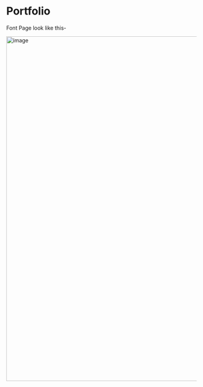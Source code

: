 # Portfolio 

Font Page look like this-

<img width="1901" height="912" alt="image" src="https://github.com/user-attachments/assets/7f399705-390e-4342-9867-252b48532733" />
